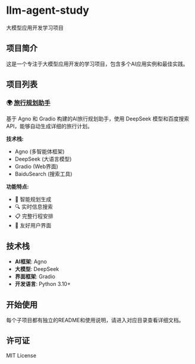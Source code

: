 # llm-agent-study

大模型应用开发学习项目

## 项目简介

这是一个专注于大模型应用开发的学习项目，包含多个AI应用实例和最佳实践。

## 项目列表

### 🌍 [旅行规划助手](./旅行规划助手/)

基于 Agno 和 Gradio 构建的AI旅行规划助手，使用 DeepSeek 模型和百度搜索API，能够自动生成详细的旅行计划。

**技术栈:**
- Agno (多智能体框架)
- DeepSeek (大语言模型)
- Gradio (Web界面)
- BaiduSearch (搜索工具)

**功能特点:**
- 🤖 智能规划生成
- 🔍 实时信息搜索
- 📋 完整行程安排
- 🎨 友好用户界面

## 技术栈

- **AI框架**: Agno
- **大模型**: DeepSeek
- **界面框架**: Gradio
- **开发语言**: Python 3.10+

## 开始使用

每个子项目都有独立的README和使用说明，请进入对应目录查看详细文档。

## 许可证

MIT License
